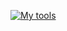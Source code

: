 [![My tools](https://github-readme-stats-git-masterrstaa-rickstaa.vercel.app/api/top-langs/?username=funsionx&hide=html,scss,python)](https://github.com/funsionx/github-readme-stats)
